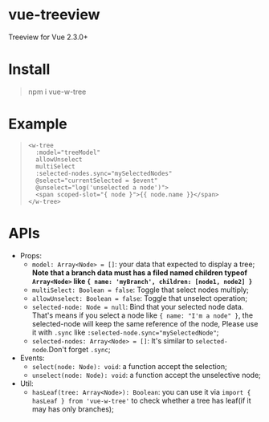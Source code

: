 # vue-treeview
Treeview for Vue 2.3.0+
# Install
> npm i vue-w-tree
# Example
> ```
> <w-tree
>   :model="treeModel"
>   allowUnselect
>   multiSelect
>   :selected-nodes.sync="mySelectedNodes"
>   @select="currentSelected = $event"
>   @unselect="log('unselected a node')">
>   <span scoped-slot="{ node }">{{ node.name }}</span>
> </w-tree>
> ```
# APIs
+ Props:
   * `model: Array<Node> = []`: your data that expected to display a tree; **Note that a branch data must has a filed named children typeof `Array<Node>` like `{ name: 'myBranch', children: [node1, node2] }`**
   * `multiSelect: Boolean = false`: Toggle that select nodes multiply;
   * `allowUnselect: Boolean = false`: Toggle that unselect operation;
   * `selected-node: Node = null`: Bind that your selected node data. That's means if you select a node like `{ name: "I'm a node" }`, the    selected-node will keep the same reference of the node, Please use it with `.sync` like `:selected-node.sync="mySelectedNode"`;
   * `selected-nodes: Array<Node> = []`: It's similar to `selected-node`.Don't forget `.sync`;
+ Events:
   * `select(node: Node): void`: a function accept the selection;
   * `unselect(node: Node): void`: a function accept the unselective node;
+ Util:
   * `hasLeaf(tree: Array<Node>): Boolean`: you can use it via `import { hasLeaf } from 'vue-w-tree'` to check whether a tree has leaf(if    it may has only branches);
